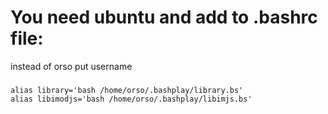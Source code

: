 # You need ubuntu and add to .bashrc file:
instead of orso put username
### 
    alias library='bash /home/orso/.bashplay/library.bs'
    alias libimodjs='bash /home/orso/.bashplay/libimjs.bs'
